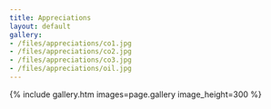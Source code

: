 ```yaml
---
title: Appreciations
layout: default
gallery:
- /files/appreciations/co1.jpg
- /files/appreciations/co2.jpg
- /files/appreciations/co3.jpg
- /files/appreciations/oil.jpg
---
```

{% include gallery.htm images=page.gallery image_height=300 %}